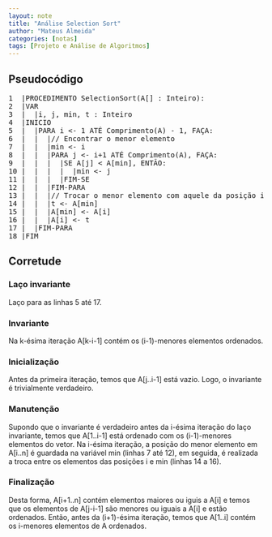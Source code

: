 ```yaml
---
layout: note
title: "Análise Selection Sort"
author: "Mateus Almeida"
categories: [notas]
tags: [Projeto e Análise de Algoritmos]
---
```


## Pseudocódigo

<pre class="responsive-latex">
1  |PROCEDIMENTO SelectionSort(A[] : Inteiro):
2  |VAR
3  |  |i, j, min, t : Inteiro
4  |INICIO
5  |  |PARA i <- 1 ATÉ Comprimento(A) - 1, FAÇA:
6  |  |  |// Encontrar o menor elemento
7  |  |  |min <- i
8  |  |  |PARA j <- i+1 ATÉ Comprimento(A), FAÇA:
9  |  |  |  |SE A[j] < A[min], ENTÃO:
10 |  |  |  |  |min <- j
11 |  |  |  |FIM-SE
12 |  |  |FIM-PARA
13 |  |  |// Trocar o menor elemento com aquele da posição i
14 |  |  |t <- A[min]
15 |  |  |A[min] <- A[i]
16 |  |  |A[i] <- t
17 |  |FIM-PARA
18 |FIM
</pre>

## Corretude

### Laço invariante
Laço para as linhas 5 até 17.

### Invariante
Na k-ésima iteração A[k-i-1] contém os (i-1)-menores elementos ordenados.

### Inicialização
Antes da primeira iteração, temos que A[j..i-1] está vazio. Logo, o invariante é trivialmente verdadeiro.

### Manutenção
Supondo que o invariante é verdadeiro antes da i-ésima iteração do laço invariante, temos que A[1..i-1] está ordenado com os (i-1)-menores elementos do vetor. Na i-ésima iteração, a posição do menor elemento em A[i..n] é guardada na variável min (linhas 7 até 12), em seguida, é realizada a troca entre os elementos das posições i e min (linhas 14 a 16).

### Finalização
Desta forma, A[i+1..n] contém elementos maiores ou iguis a A[i] e temos que os elementos de A[j-i-1] são menores ou iguais a A[i] e estão ordenados. Então, antes da (i+1)-ésima iteração, temos que A[1..i] contém os i-menores elementos de A ordenados.